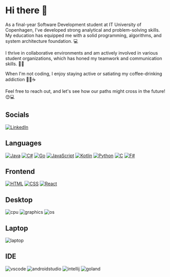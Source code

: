 # Hi there 👋

As a final-year Software Development student at IT University of Copenhagen, I've developed strong analytical and problem-solving skills. My education has equipped me with a solid programming, algorithms, and system architecture foundation. 💻

I thrive in collaborative environments and am actively involved in various student organizations, which has honed my teamwork and communication skills. 🤝👥

When I'm not coding, I enjoy staying active or satiating my coffee-drinking addiction 🏋️‍♂️☕️

Feel free to reach out, and let's see how our paths might cross in the future! 😊💻

<!-- https://github.com/inttter/md-badges -->

## Socials

[![LinkedIn](https://img.shields.io/badge/Linkedin-%230077B5.svg?logo=linkedin&logoColor=white)](https://www.linkedin.com/in/lucas-frey-torres-hanson-b6b79320b/ "Link to LinkedIn profile")

## Languages

[![Java](https://img.shields.io/badge/Java-%23ED8B00.svg?logo=openjdk&logoColor=white)](#)
[![C#](https://img.shields.io/badge/C%23-%23239120.svg?logo=csharp&logoColor=white)](#)
[![Go](https://img.shields.io/badge/Go-%2300ADD8.svg?&logo=go&logoColor=white)](#)
[![JavaScript](https://img.shields.io/badge/JavaScript-F7DF1E?logo=javascript&logoColor=000)](#)
[![Kotlin](https://img.shields.io/badge/Kotlin-%237F52FF.svg?logo=kotlin&logoColor=white)](#)
[![Python](https://img.shields.io/badge/Python-3776AB?logo=python&logoColor=fff)](#)
[![C](https://img.shields.io/badge/C-00599C?logo=c&logoColor=white)](#)
[![F#](https://img.shields.io/badge/F%23-378BBA?logo=fsharp&logoColor=fff)](#)

## Frontend

[![HTML](https://img.shields.io/badge/HTML-%23E34F26.svg?logo=html5&logoColor=white)](#)
[![CSS](https://img.shields.io/badge/CSS-1572B6?logo=css3&logoColor=fff)](#)
[![React](https://img.shields.io/badge/React-%2320232a.svg?logo=react&logoColor=%2361DAFB)](#)

## Desktop

![cpu](https://img.shields.io/badge/amd-ryzen_5800x-ED1C24?style=flat&logo=amd&logoColor=white "CPU")
![graphics](https://img.shields.io/badge/nvidia-rtx_3070-76B900?style=flat&logo=nvidia&logoColor=white "Graphics card")
![os](https://img.shields.io/badge/Windows_11-0078D6?style=flat&logo=windows&logoColor=white "OS")


## Laptop

![laptop](https://img.shields.io/badge/apple-macbook_pro_2023,_M3_Pro-707070?style=flat&logo=apple&logoColor=white "Laptop")


## IDE

![vscode](https://img.shields.io/badge/VS_Code-0078D4?style=flat&logo=visual%20studio%20code&logoColor=white "VSCode")
![androidstudio](https://img.shields.io/badge/Android_Studio-3DDC84.svg?style=flat&logo=android-studio&logoColor=white "Android Studio")
![intellij](https://img.shields.io/badge/IntelliJIDEA-000000.svg?style=flat&logo=intellij-idea&logoColor=white "IntelliJ")
![goland](https://img.shields.io/badge/GoLand-0f0f0f?style=flat&logo=goland&logoColor=white "GoLand")

